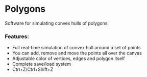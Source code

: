 # Polygons
Software for simulating convex hulls of polygons. 

### Features:
- Full real-time simulation of convex hull around a set of points
- You can add, remove and move the points all over the canvas
- Adjustable color of vertices, edges and polygon itself
- Complete save/load system
- Ctrl+Z/Ctrl+Shift+Z
